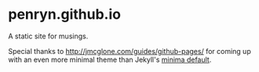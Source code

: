 # penryn.github.io

A static site for musings.

Special thanks to http://jmcglone.com/guides/github-pages/ for coming up with an even more minimal theme than Jekyll's [minima default](https://github.com/jekyll/minima).
